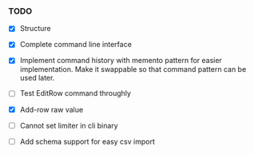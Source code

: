 ### TODO

* [x] Structure
* [x] Complete command line interface
* [x] Implement command history with memento pattern for easier implementation.
Make it swappable so that command pattern can be used later.
* [ ] Test EditRow command throughly
* [x] Add-row raw value

* [ ] Cannot set limiter in cli binary
* [ ] Add schema support for easy csv import
